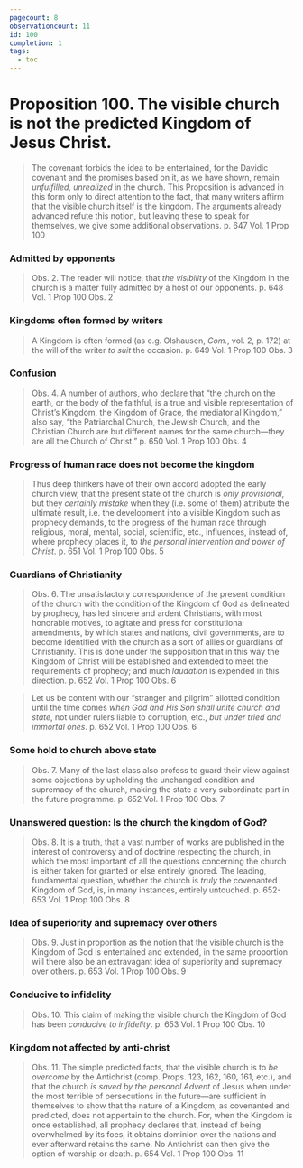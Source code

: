 ```yaml
---
pagecount: 8
observationcount: 11
id: 100
completion: 1
tags:
  - toc
---
```

# Proposition 100. The visible church is not the predicted Kingdom of Jesus Christ.

>The covenant forbids the idea to be entertained, for the Davidic covenant and the promises based on it, as we have shown, remain *unfulfilled, unrealized* in the church. This Proposition is advanced in this form only to direct attention to the fact, that many writers affirm that the visible church itself is the kingdom. The arguments already advanced refute this notion, but leaving these to speak for themselves, we give some additional observations.
>p. 647 Vol. 1 Prop 100
### Admitted by opponents
>Obs. 2. The reader will notice, that *the visibility* of the Kingdom in the church is a matter fully admitted by a host of our opponents.
>p. 648 Vol. 1 Prop 100 Obs. 2
### Kingdoms often formed by writers
>A Kingdom is often formed (as e.g. Olshausen, *Com.*, vol. 2, p. 172) at the will of the writer *to suit* the occasion.
>p. 649 Vol. 1 Prop 100 Obs. 3
### Confusion
>Obs. 4. A number of authors, who declare that “the church on the earth, or the body of the faithful, is a true and visible representation of Christ’s Kingdom, the Kingdom of Grace, the mediatorial Kingdom,” also say, “the Patriarchal Church, the Jewish Church, and the Christian Church are but different names for the same church—they are all the Church of Christ.”
>p. 650 Vol. 1 Prop 100 Obs. 4
### Progress of human race does not become the kingdom
>Thus deep thinkers have of their own accord adopted the early church view, that the present state of the church is *only provisional*, but they *certainly mistake* when they (i.e. some of them) attribute the ultimate result, i.e. the development into a visible Kingdom such as prophecy demands, to the progress of the human race through religious, moral, mental, social, scientific, etc., influences, instead of, where prophecy places it, to *the personal intervention and power of Christ*.
>p. 651 Vol. 1 Prop 100 Obs. 5
### Guardians of Christianity
>Obs. 6. The unsatisfactory correspondence of the present condition of the church with the condition of the Kingdom of God as delineated by prophecy, has led sincere and ardent Christians, with most honorable motives, to agitate and press for constitutional amendments, by which states and nations, civil governments, are to become identified with the church as a sort of allies or guardians of Christianity. This is done under the supposition that in this way the Kingdom of Christ will be established and extended to meet the requirements of prophecy; and much *laudation* is expended in this direction.
>p. 652 Vol. 1 Prop 100 Obs. 6

>Let us be content with our “stranger and pilgrim” allotted condition until the time comes *when God and His Son shall unite church and state*, not under rulers liable to corruption, etc., *but under tried and immortal ones*.
>p. 652 Vol. 1 Prop 100 Obs. 6
### Some hold to church above state
>Obs. 7. Many of the last class also profess to guard their view against some objections by upholding the unchanged condition and supremacy of the church, making the state a very subordinate part in the future programme.
>p. 652 Vol. 1 Prop 100 Obs. 7
### Unanswered question: Is the church the kingdom of God?
>Obs. 8. It is a truth, that a vast number of works are published in the interest of controversy and of doctrine respecting the church, in which the most important of all the questions concerning the church is either taken for granted or else entirely ignored. The leading, fundamental question, whether the church is *truly* the covenanted Kingdom of God, is, in many instances, entirely untouched.
>p. 652-653 Vol. 1 Prop 100 Obs. 8
### Idea of superiority and supremacy over others 
>Obs. 9. Just in proportion as the notion that the visible church is the Kingdom of God is entertained and extended, in the same proportion will there also be an extravagant idea of superiority and supremacy over others.
>p. 653 Vol. 1 Prop 100 Obs. 9
### Conducive to infidelity
>Obs. 10. This claim of making the visible church the Kingdom of God has been *conducive to infidelity*.
>p. 653 Vol. 1 Prop 100 Obs. 10
### Kingdom not affected by anti-christ
>Obs. 11. The simple predicted facts, that the visible church is to *be overcome* by the Antichrist (comp. Props. 123, 162, 160, 161, etc.), and that the church *is saved by the personal Advent* of Jesus when under the most terrible of persecutions in the future—are sufficient in themselves to show that the nature of a Kingdom, as covenanted and predicted, does not appertain to the church. For, when the Kingdom is once established, all prophecy declares that, instead of being overwhelmed by its foes, it obtains dominion over the nations and ever afterward retains the same. No Antichrist can then give the option of worship or death.
>p. 654 Vol. 1 Prop 100 Obs. 11

